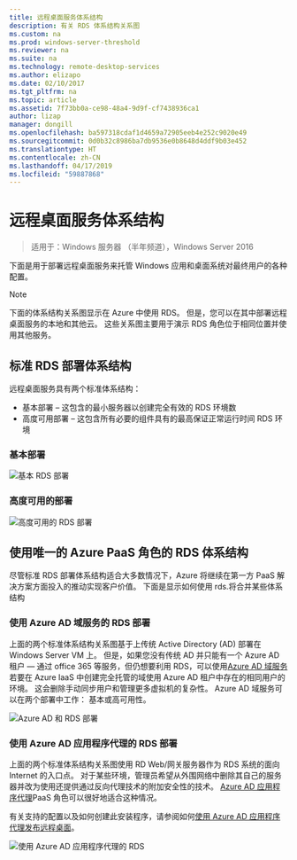 ```yaml
---
title: 远程桌面服务体系结构
description: 有关 RDS 体系结构关系图
ms.custom: na
ms.prod: windows-server-threshold
ms.reviewer: na
ms.suite: na
ms.technology: remote-desktop-services
ms.author: elizapo
ms.date: 02/10/2017
ms.tgt_pltfrm: na
ms.topic: article
ms.assetid: 7f73bb0a-ce98-48a4-9d9f-cf7438936ca1
author: lizap
manager: dongill
ms.openlocfilehash: ba597318cdaf1d4659a72905eeb4e252c9020e49
ms.sourcegitcommit: 0d0b32c8986ba7db9536e0b8648d4ddf9b03e452
ms.translationtype: HT
ms.contentlocale: zh-CN
ms.lasthandoff: 04/17/2019
ms.locfileid: "59887868"
---
```

# <a name="remote-desktop-services-architecture"></a>远程桌面服务体系结构

>适用于：Windows 服务器 （半年频道），Windows Server 2016

下面是用于部署远程桌面服务来托管 Windows 应用和桌面系统对最终用户的各种配置。

>[!NOTE]
> 下面的体系结构关系图显示在 Azure 中使用 RDS。 但是，您可以在其中部署远程桌面服务的本地和其他云。 这些关系图主要用于演示 RDS 角色位于相同位置并使用其他服务。

## <a name="standard-rds-deployment-architectures"></a>标准 RDS 部署体系结构

远程桌面服务具有两个标准体系结构：
-   基本部署 – 这包含的最小服务器以创建完全有效的 RDS 环境数
-   高度可用部署 – 这包含所有必要的组件具有的最高保证正常运行时间 RDS 环境

### <a name="basic-deployment"></a>基本部署

![基本 RDS 部署](./media/basic-rds.png)

### <a name="highly-available-deployment"></a>高度可用的部署

![高度可用的 RDS 部署](./media/ha-rds.png)

## <a name="rds-architectures-with-unique-azure-paas-roles"></a>使用唯一的 Azure PaaS 角色的 RDS 体系结构

尽管标准 RDS 部署体系结构适合大多数情况下，Azure 将继续在第一方 PaaS 解决方案方面投入的推动实现客户价值。 下面是显示如何使用 rds.将合并某些体系结构

### <a name="rds-deployment-with-azure-ad-domain-services"></a>使用 Azure AD 域服务的 RDS 部署

上面的两个标准体系结构关系图基于上传统 Active Directory (AD) 部署在 Windows Server VM 上。 但是，如果您没有传统 AD 并只能有一个 Azure AD 租户 — 通过 office 365 等服务，但仍想要利用 RDS，可以使用[Azure AD 域服务](https://docs.microsoft.com/azure/active-directory-domain-services/active-directory-ds-overview)若要在 Azure IaaS 中创建完全托管的域使用 Azure AD 租户中存在的相同用户的环境。 这会删除手动同步用户和管理更多虚拟机的复杂性。 Azure AD 域服务可以在两个部署中工作： 基本或高可用性。

![Azure AD 和 RDS 部署](./media/aadds-rds.png)

### <a name="rds-deployment-with-azure-ad-application-proxy"></a>使用 Azure AD 应用程序代理的 RDS 部署

上面的两个标准体系结构关系图使用 RD Web/网关服务器作为 RDS 系统的面向 Internet 的入口点。 对于某些环境，管理员希望从外围网络中删除其自己的服务器并改为使用还提供通过反向代理技术的附加安全性的技术。 [Azure AD 应用程序代理](https://docs.microsoft.com/azure/active-directory/active-directory-application-proxy-get-started)PaaS 角色可以很好地适合这种情况。

有关支持的配置以及如何创建此安装程序，请参阅如何[使用 Azure AD 应用程序代理发布远程桌面](/azure/active-directory/application-proxy-publish-remote-desktop)。

![使用 Azure AD 应用程序代理的 RDS](./media/aadappproxy-rds.png)
